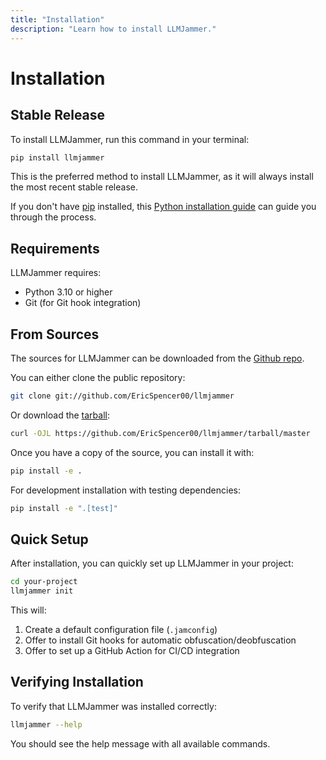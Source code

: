 ```yaml
---
title: "Installation"
description: "Learn how to install LLMJammer."
---
```


# Installation

## Stable Release

To install LLMJammer, run this command in your terminal:

```sh
pip install llmjammer
```

This is the preferred method to install LLMJammer, as it will always install the most recent stable release.

If you don't have [pip](https://pip.pypa.io) installed, this [Python installation guide](http://docs.python-guide.org/en/latest/starting/installation/) can guide you through the process.

## Requirements

LLMJammer requires:

- Python 3.10 or higher
- Git (for Git hook integration)

## From Sources

The sources for LLMJammer can be downloaded from the [Github repo](https://github.com/EricSpencer00/llmjammer).

You can either clone the public repository:

```sh
git clone git://github.com/EricSpencer00/llmjammer
```

Or download the [tarball](https://github.com/EricSpencer00/llmjammer/tarball/master):

```sh
curl -OJL https://github.com/EricSpencer00/llmjammer/tarball/master
```

Once you have a copy of the source, you can install it with:

```sh
pip install -e .
```

For development installation with testing dependencies:

```sh
pip install -e ".[test]"
```

## Quick Setup

After installation, you can quickly set up LLMJammer in your project:

```sh
cd your-project
llmjammer init
```

This will:

1. Create a default configuration file (`.jamconfig`)
2. Offer to install Git hooks for automatic obfuscation/deobfuscation
3. Offer to set up a GitHub Action for CI/CD integration

## Verifying Installation

To verify that LLMJammer was installed correctly:

```sh
llmjammer --help
```

You should see the help message with all available commands.
